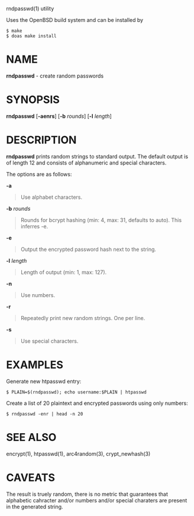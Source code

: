 rndpasswd(1) utility

Uses the OpenBSD build system and can be installed by

    $ make
    $ doas make install

# NAME

**rndpasswd** - create random passwords

# SYNOPSIS

**rndpasswd**
\[**-aenrs**]
\[**-b**&nbsp;*rounds*]
\[**-l**&nbsp;*length*]

# DESCRIPTION

**rndpasswd**
prints random strings to standard output.
The default output is of length 12 and consists of alphanumeric and special
characters.

The options are as follows:

**-a**

> Use alphabet characters.

**-b** *rounds*

> Rounds for bcrypt hashing (min: 4, max: 31, defaults to auto).
> This inferres -e.

**-e**

> Output the encrypted password hash next to the string.

**-l** *length*

> Length of output (min: 1, max: 127).

**-n**

> Use numbers.

**-r**

> Repeatedly print new random strings.
> One per line.

**-s**

> Use special characters.

# EXAMPLES

Generate new htpasswd entry:

	$ PLAIN=$(rndpasswd); echo username:$PLAIN | htpasswd

Create a list of 20 plaintext and encrypted passwords using only numbers:

	$ rndpasswd -enr | head -n 20

# SEE ALSO

encrypt(1),
htpasswd(1),
arc4random(3),
crypt\_newhash(3)

# CAVEATS

The result is truely random, there is no metric that guarantees that alphabetic
cahracter and/or numbers and/or special charaters are present in the generated
string.

